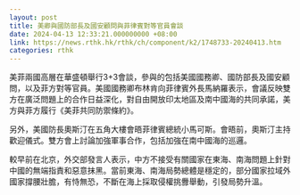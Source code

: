```yaml
---
layout: post
title: 美卿與國防部長及國安顧問與菲律賓對等官員會談
date: 2024-04-13 12:33:21.000000000 +08:00
link: https://news.rthk.hk/rthk/ch/component/k2/1748733-20240413.htm
categories: rthk
---
```


美菲兩國高層在華盛頓舉行3+3會談，參與的包括美國國務卿、國防部長及國安顧問，以及菲方對等官員。美國國務卿布林肯向菲律賓外長馬納羅表示，會議反映雙方在廣泛問題上的合作日益深化，對自由開放印太地區及南中國海的共同承諾，美方與菲方履行《美菲共同防禦條約》。

另外，美國防長奧斯汀在五角大樓會晤菲律賓總統小馬可斯。會晤前，奧斯汀主持歡迎儀式。雙方會上討論加強軍事合作，包括加強在南中國海的巡邏。

較早前在北京，外交部發言人表示，中方不接受有關國家在東海、南海問題上針對中國的無端指責和惡意抹黑。當前東海、南海局勢總體是穩定的，部分國家拉域外國家撐腰壯膽，有恃無恐，不斷在海上採取侵權挑釁舉動，引發局勢升溫。
